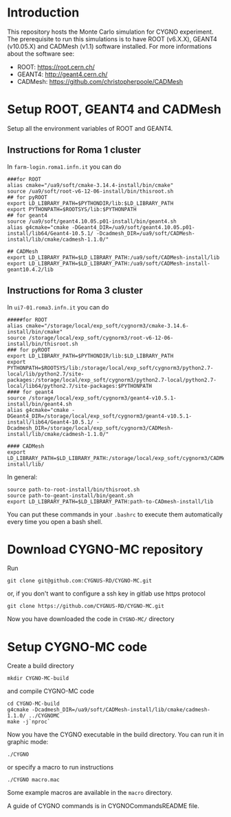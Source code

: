# Introduction

This repository hosts the Monte Carlo simulation for CYGNO experiment.
The prerequisite to run this simulations is to have ROOT (v6.X.X), GEANT4 (v10.05.X) and CADMesh (v1.1) software installed.
For more informations about the software see:
* ROOT:  https://root.cern.ch/ 
* GEANT4: http://geant4.cern.ch/
* CADMesh: https://github.com/christopherpoole/CADMesh


# Setup ROOT, GEANT4 and CADMesh

Setup all the environment variables of ROOT and GEANT4.

## Instructions for Roma 1 cluster

In `farm-login.roma1.infn.it` you can do
```
###for ROOT
alias cmake="/ua9/soft/cmake-3.14.4-install/bin/cmake"
source /ua9/soft/root-v6-12-06-install/bin/thisroot.sh
## for pyROOT
export LD_LIBRARY_PATH=$PYTHONDIR/lib:$LD_LIBRARY_PATH
export PYTHONPATH=$ROOTSYS/lib:$PYTHONPATH
## for geant4
source /ua9/soft/geant4.10.05.p01-install/bin/geant4.sh 
alias g4cmake="cmake -DGeant4_DIR=/ua9/soft/geant4.10.05.p01-install/lib64/Geant4-10.5.1/ -Dcadmesh_DIR=/ua9/soft/CADMesh-install/lib/cmake/cadmesh-1.1.0/"

## CADMesh
export LD_LIBRARY_PATH=$LD_LIBRARY_PATH:/ua9/soft/CADMesh-install/lib
export LD_LIBRARY_PATH=$LD_LIBRARY_PATH:/ua9/soft/CADMesh-install-geant10.4.2/lib
```

## Instructions for Roma 3 cluster

In `ui7-01.roma3.infn.it` you can do
```
#####for ROOT
alias cmake="/storage/local/exp_soft/cygnorm3/cmake-3.14.6-install/bin/cmake"
source /storage/local/exp_soft/cygnorm3/root-v6-12-06-install/bin/thisroot.sh
### for pyROOT
export LD_LIBRARY_PATH=$PYTHONDIR/lib:$LD_LIBRARY_PATH
export PYTHONPATH=$ROOTSYS/lib:/storage/local/exp_soft/cygnorm3/python2.7-local/lib/python2.7/site-packages:/storage/local/exp_soft/cygnorm3/python2.7-local/python2.7-local/lib64/python2.7/site-packages:$PYTHONPATH
#### for geant4
source /storage/local/exp_soft/cygnorm3/geant4-v10.5.1-install/bin/geant4.sh
alias g4cmake="cmake -DGeant4_DIR=/storage/local/exp_soft/cygnorm3/geant4-v10.5.1-install/lib64/Geant4-10.5.1/ -Dcadmesh_DIR=/storage/local/exp_soft/cygnorm3/CADMesh-install/lib/cmake/cadmesh-1.1.0/"

#### CADMesh
export LD_LIBRARY_PATH=$LD_LIBRARY_PATH:/storage/local/exp_soft/cygnorm3/CADMesh-install/lib/
```

In general:

```
source path-to-root-install/bin/thisroot.sh
source path-to-geant-install/bin/geant.sh
export LD_LIBRARY_PATH=$LD_LIBRARY_PATH:path-to-CADmesh-install/lib
```


You can put these commands in your `.bashrc` to execute them automatically every time you open a bash shell.

# Download CYGNO-MC repository

Run 
```
git clone git@github.com:CYGNUS-RD/CYGNO-MC.git
```
or, if you don't want to configure a ssh key in gitlab use https protocol
```
git clone https://github.com/CYGNUS-RD/CYGNO-MC.git
```

Now you have downloaded the code in `CYGNO-MC/` directory

# Setup CYGNO-MC code

Create a build directory 
```
mkdir CYGNO-MC-build
```
and compile CYGNO-MC code
```
cd CYGNO-MC-build
g4cmake -Dcadmesh_DIR=/ua9/soft/CADMesh-install/lib/cmake/cadmesh-1.1.0/ ../CYGNOMC
make -j`nproc`
```

Now you have the CYGNO executable in the build directory.
You can run it in graphic mode:
```
./CYGNO
```
or specify a macro to run instructions
```
./CYGNO macro.mac
```
Some example macros are available in the `macro` directory.


A guide of CYGNO commands is in  CYGNOCommandsREADME file.

